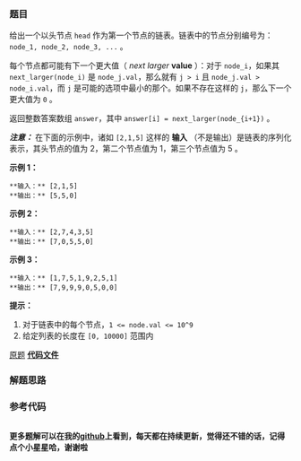 ### 题目
给出一个以头节点 `head` 作为第一个节点的链表。链表中的节点分别编号为：`node_1, node_2, node_3, ...` 。

每个节点都可能有下一个更大值（ _next larger_ **value** ）：对于 `node_i`，如果其
`next_larger(node_i)` 是 `node_j.val`，那么就有 `j > i` 且  `node_j.val >
node_i.val`，而 `j` 是可能的选项中最小的那个。如果不存在这样的 `j`，那么下一个更大值为 `0` 。

返回整数答案数组 `answer`，其中 `answer[i] = next_larger(node_{i+1})` 。

**_注意：_** 在下面的示例中，诸如 `[2,1,5]` 这样的 **输入** （不是输出）是链表的序列化表示，其头节点的值为 2，第二个节点值为
1，第三个节点值为 5 。



**示例 1：**

    
    
    **输入：** [2,1,5]
    **输出：** [5,5,0]
    

**示例 2：**

    
    
    **输入：** [2,7,4,3,5]
    **输出：** [7,0,5,5,0]
    

**示例 3：**

    
    
    **输入：** [1,7,5,1,9,2,5,1]
    **输出：** [7,9,9,9,0,5,0,0]
    



**提示：**

  1. 对于链表中的每个节点，`1 <= node.val <= 10^9`
  2. 给定列表的长度在 `[0, 10000]` 范围内

[原题](https://leetcode-cn.com/problems/next-greater-node-in-linked-list/)    **[代码文件]()**


### 解题思路




### 参考代码

```go


```




**更多题解可以在我的[github](https://github.com/LZH139/leetcode_Go)上看到，每天都在持续更新，觉得还不错的话，记得点个小星星哈，谢谢啦**
